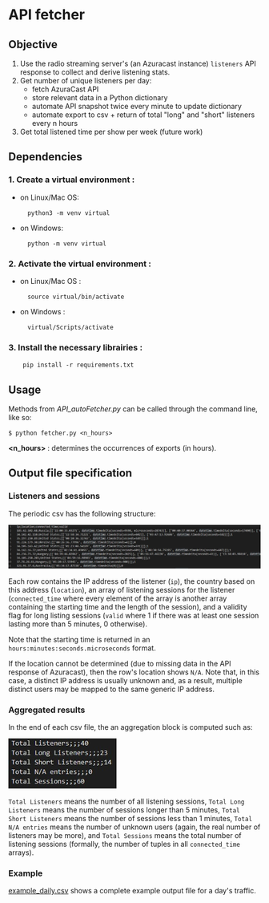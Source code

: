 # API fetcher

## Objective
1. Use the radio streaming server's (an Azuracast instance) `listeners` API response to collect and derive listening stats. 
2. Get number of unique listeners per day:
    + fetch AzuraCast API
    + store relevant data in a Python dictionary
    + automate API snapshot twice every minute to update dictionary
    + automate export to csv + return of total "long" and "short" listeners every n hours
3. Get total listened time per show per week (future work)

## Dependencies

### 1. Create a virtual environment : 
+ on Linux/Mac OS: 

        python3 -m venv virtual
+ on Windows:

        python -m venv virtual
        
### 2. Activate the virtual environment :
+ on Linux/Mac OS : 
        
        source virtual/bin/activate
+ on Windows :

        virtual/Scripts/activate
        
### 3. Install the necessary librairies :

        pip install -r requirements.txt

## Usage
Methods from *API_autoFetcher.py* can be called through the command line, like so:

    $ python fetcher.py <n_hours>

**<n_hours>** : determines the occurrences of exports (in hours).

## Output file specification

### **Listeners and sessions**

The periodic csv has the following structure: 

![image info](./images/listener_sessions.jpg)

Each row contains the IP address of the listener (`ip`), the country based on this address (`location`), an array of listening sessions for the listener (`connected_time` where every element of the array is another array containing the starting time and the length of the session), and a validity flag for long listing sessions (`valid` where 1 if there was at least one session lasting more than 5 minutes, 0 otherwise). 

Note that the starting time is returned in an `hours:minutes:seconds.microseconds` format. 

If the location cannot be determined (due to missing data in the API response of Azuracast), then the row's location shows `N/A`. Note that, in this case, a distinct IP address is usually unknown and, as a result, multiple distinct users may be mapped to the same generic IP address. 

### **Aggregated results**

In the end of each csv file, the an aggregation block is computed such as: 

![image info](./images/aggregation.jpg)

`Total Listeners` means the number of all listening sessions, `Total Long Listeners` means the number of sessions longer than 5 minutes, `Total Short Listeners` means the number of sessions less than 1 minutes, `Total N/A entries` means the number of unknown users (again, the real number of listeners may be more), and `Total Sessions` means the total number of listening sessions (formally, the number of tuples in all `connected_time` arrays). 

### **Example**

[example_daily.csv](/examples/example_daily.csv) shows a complete example output file for a day's traffic. 

